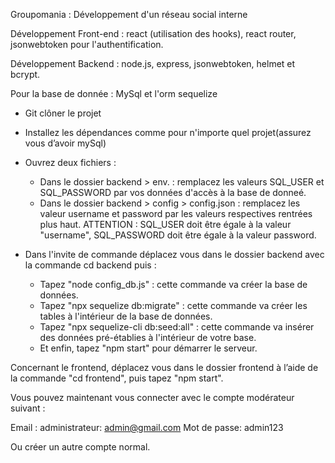 Groupomania : Développement d'un réseau social interne

Développement Front-end : react (utilisation des hooks), react router, jsonwebtoken pour l'authentification.

Développement Backend : node.js, express, jsonwebtoken, helmet et bcrypt.

Pour la base de donnée : MySql et l'orm sequelize

- Git clôner le projet

- Installez les dépendances comme pour n'importe quel projet(assurez vous d’avoir mySql)

- Ouvrez deux fichiers :

  - Dans le dossier backend > env. : remplacez les valeurs SQL_USER et SQL_PASSWORD par vos données d'accès à la base de donneé.
  - Dans le dossier backend > config > config.json : remplacez les valeur username et password par les valeurs respectives rentrées plus haut.
    ATTENTION : SQL_USER doit être égale à la valeur "username", SQL_PASSWORD doit être égale à la valeur password.

- Dans l'invite de commande déplacez vous dans le dossier backend avec la commande cd backend puis :

  - Tapez "node config_db.js" : cette commande va créer la base de données.
  - Tapez "npx sequelize db:migrate" : cette commande va créer les tables à l'intérieur de la base de données.
  - Tapez "npx sequelize-cli db:seed:all" : cette commande va insérer des données pré-établies à l'intérieur de votre base.
  - Et enfin, tapez "npm start" pour démarrer le serveur.

Concernant le frontend, déplacez vous dans le dossier frontend à l’aide de la commande "cd frontend", puis tapez "npm start".

Vous pouvez maintenant vous connecter avec le compte modérateur suivant :

Email : administrateur: admin@gmail.com
Mot de passe: admin123

Ou créer un autre compte normal.
